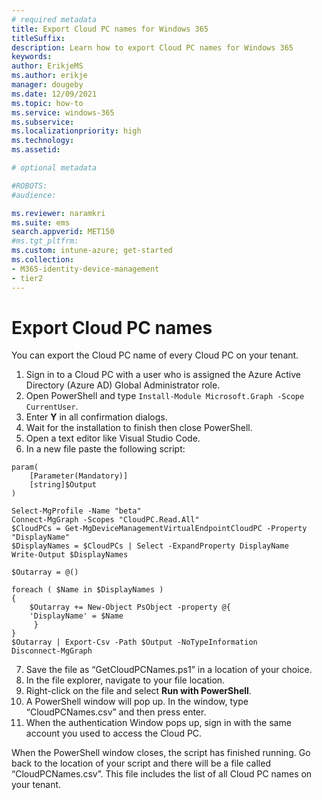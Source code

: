 ```yaml
---
# required metadata
title: Export Cloud PC names for Windows 365
titleSuffix:
description: Learn how to export Cloud PC names for Windows 365
keywords:
author: ErikjeMS  
ms.author: erikje
manager: dougeby
ms.date: 12/09/2021
ms.topic: how-to
ms.service: windows-365
ms.subservice:
ms.localizationpriority: high
ms.technology:
ms.assetid: 

# optional metadata

#ROBOTS:
#audience:

ms.reviewer: naramkri
ms.suite: ems
search.appverid: MET150
#ms.tgt_pltfrm:
ms.custom: intune-azure; get-started
ms.collection:
- M365-identity-device-management
- tier2
---
```


# Export Cloud PC names

You can export the Cloud PC name of every Cloud PC on your tenant.  

1. Sign in to a Cloud PC with a user who is assigned the Azure Active Directory (Azure AD) Global Administrator role.
2. Open PowerShell and type ```Install-Module Microsoft.Graph -Scope CurrentUser```.
3. Enter **Y** in all confirmation dialogs.
4. Wait for the installation to finish then close PowerShell.
5. Open a text editor like Visual Studio Code.
6. In a new file paste the following script:
```
param(
    [Parameter(Mandatory)]
    [string]$Output
)

Select-MgProfile -Name "beta"
Connect-MgGraph -Scopes "CloudPC.Read.All"
$CloudPCs = Get-MgDeviceManagementVirtualEndpointCloudPC -Property "DisplayName"
$DisplayNames = $CloudPCs | Select -ExpandProperty DisplayName
Write-Output $DisplayNames

$Outarray = @()

foreach ( $Name in $DisplayNames )
{
    $Outarray += New-Object PsObject -property @{
    'DisplayName' = $Name
     }
}
$Outarray | Export-Csv -Path $Output -NoTypeInformation
Disconnect-MgGraph
```

7. Save the file as “GetCloudPCNames.ps1” in a location of your choice.
8. In the file explorer, navigate to your file location.
9. Right-click on the file and select **Run with PowerShell**.
10. A PowerShell window will pop up. In the window, type “CloudPCNames.csv” and then press enter.
11. When the authentication Window pops up, sign in with the same account you used to access the Cloud PC.

When the PowerShell window closes, the script has finished running. Go back to the location of your script and there will be a file called “CloudPCNames.csv”. This file includes the list of all Cloud PC names on your tenant.
